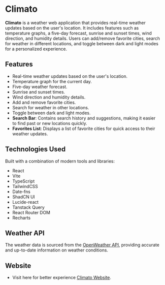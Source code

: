 # Climato

**Climato** is a weather web application that provides real-time weather updates based on the user's location. It includes features such as temperature graphs, a five-day forecast, sunrise and sunset times, wind direction, and humidity details. Users can add/remove favorite cities, search for weather in different locations, and toggle between dark and light modes for a personalized experience.

## Features

- Real-time weather updates based on the user's location.
- Temperature graph for the current day.
- Five-day weather forecast.
- Sunrise and sunset times.
- Wind direction and humidity details.
- Add and remove favorite cities.
- Search for weather in other locations.
- Toggle between dark and light modes.
- **Search Bar**: Contains search history and suggestions, making it easier to find past or new locations quickly.
- **Favorites List**: Displays a list of favorite cities for quick access to their weather updates.

## Technologies Used

Built with a combination of modern tools and libraries:

- React
- Vite
- TypeScript
- TailwindCSS
- Date-fns
- ShadCN UI
- Lucide-react
- Tanstack Query
- React Router DOM
- Recharts

## Weather API

The weather data is sourced from the [OpenWeather API](https://openweathermap.org/), providing accurate and up-to-date information on weather conditions.

## Website

- Visit here for better experience [Climato Website](https://climato.onrender.com/).
